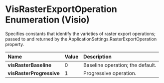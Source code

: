 
# VisRasterExportOperation Enumeration (Visio)



Specifies constants that identify the varieties of raster export operations; passed to and returned by the ApplicationSettings.RasterExportOperation property.


|**Name**|**Value**|**Description**|
|:-----|:-----|:-----|
| **visRasterBaseline**|0|Baseline operation; the default.|
| **visRasterProgressive**|1|Progressive operation.|
